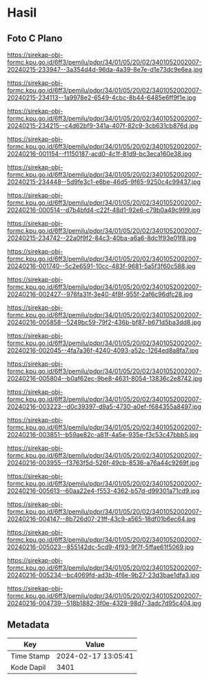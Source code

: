 # Hasil

## Foto C Plano

https://sirekap-obj-formc.kpu.go.id/6ff3/pemilu/pdpr/34/01/05/20/02/3401052002007-20240215-233947--3a354d4d-96da-4a39-8e7e-d1e73dc9e6ea.jpg

https://sirekap-obj-formc.kpu.go.id/6ff3/pemilu/pdpr/34/01/05/20/02/3401052002007-20240215-234113--1a9978e2-6549-4cbc-8b44-6485e6ff9f1e.jpg

https://sirekap-obj-formc.kpu.go.id/6ff3/pemilu/pdpr/34/01/05/20/02/3401052002007-20240215-234215--c4d62bf9-341a-407f-82c9-3cb631cb876d.jpg

https://sirekap-obj-formc.kpu.go.id/6ff3/pemilu/pdpr/34/01/05/20/02/3401052002007-20240216-001154--f1150187-acd0-4c1f-81d9-bc3eca160e38.jpg

https://sirekap-obj-formc.kpu.go.id/6ff3/pemilu/pdpr/34/01/05/20/02/3401052002007-20240215-234448--5d9fe3c1-e6be-46d5-9f65-9250c4c99437.jpg

https://sirekap-obj-formc.kpu.go.id/6ff3/pemilu/pdpr/34/01/05/20/02/3401052002007-20240216-000514--d7b4bfd4-c22f-48d1-92e6-c79b0a49c999.jpg

https://sirekap-obj-formc.kpu.go.id/6ff3/pemilu/pdpr/34/01/05/20/02/3401052002007-20240215-234742--22a0f9f2-84c3-40ba-a6a6-8dc1f93e01f8.jpg

https://sirekap-obj-formc.kpu.go.id/6ff3/pemilu/pdpr/34/01/05/20/02/3401052002007-20240216-001740--5c2e6591-10cc-483f-9681-5a5f3f60c588.jpg

https://sirekap-obj-formc.kpu.go.id/6ff3/pemilu/pdpr/34/01/05/20/02/3401052002007-20240216-002427--976fa31f-3e40-4f8f-955f-2af6c96dfc28.jpg

https://sirekap-obj-formc.kpu.go.id/6ff3/pemilu/pdpr/34/01/05/20/02/3401052002007-20240216-005858--5249bc59-79f2-436b-bf87-b671d5ba3dd8.jpg

https://sirekap-obj-formc.kpu.go.id/6ff3/pemilu/pdpr/34/01/05/20/02/3401052002007-20240216-002045--4fa7a36f-4240-4093-a52c-1264ed8a8fa7.jpg

https://sirekap-obj-formc.kpu.go.id/6ff3/pemilu/pdpr/34/01/05/20/02/3401052002007-20240216-005804--b0af62ec-9be8-4631-8054-13836c2e8742.jpg

https://sirekap-obj-formc.kpu.go.id/6ff3/pemilu/pdpr/34/01/05/20/02/3401052002007-20240216-003223--d0c39397-d9a5-4730-a0ef-f684355a8497.jpg

https://sirekap-obj-formc.kpu.go.id/6ff3/pemilu/pdpr/34/01/05/20/02/3401052002007-20240216-003851--b59ae82c-a81f-4a5e-935e-f3c53c47bbb5.jpg

https://sirekap-obj-formc.kpu.go.id/6ff3/pemilu/pdpr/34/01/05/20/02/3401052002007-20240216-003955--f3763f5d-526f-49cb-8536-a76a44c9269f.jpg

https://sirekap-obj-formc.kpu.go.id/6ff3/pemilu/pdpr/34/01/05/20/02/3401052002007-20240216-005613--60aa22e4-f553-4362-b57d-d99301a71cd9.jpg

https://sirekap-obj-formc.kpu.go.id/6ff3/pemilu/pdpr/34/01/05/20/02/3401052002007-20240216-004147--8b726d07-21ff-43c9-a565-18df01b6ec64.jpg

https://sirekap-obj-formc.kpu.go.id/6ff3/pemilu/pdpr/34/01/05/20/02/3401052002007-20240216-005023--855142dc-5cd9-4f93-9f7f-5ffae61f5069.jpg

https://sirekap-obj-formc.kpu.go.id/6ff3/pemilu/pdpr/34/01/05/20/02/3401052002007-20240216-005234--bc4069fd-ad3b-4f6e-9b27-23d3bae1dfa3.jpg

https://sirekap-obj-formc.kpu.go.id/6ff3/pemilu/pdpr/34/01/05/20/02/3401052002007-20240216-004739--518b1882-3f0e-4329-98d7-3adc7d95c404.jpg


## Metadata

| Key        | Value               |
| ---------- | ------------------- |
| Time Stamp | 2024-02-17 13:05:41 |
| Kode Dapil | 3401                |



